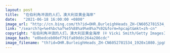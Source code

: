 ```yaml
---
layout: post
title:  "在伯利角冲浪的人们，澳大利亚黄金海岸"
date:   "2021-06-18 16:00:00 +0800"
image_url: "http://cn.bing.com/th?id=OHR.BurleighHeads_ZH-CN6052781534_1920x1080.jpg&rf=LaDigue_1920x1080.jpg&pid=hp"
link: "/search?q=%e4%bc%af%e5%88%a9%e8%a7%92&form=hpcapt&mkt=zh-cn"
copyright: "在伯利角冲浪的人们，澳大利亚黄金海岸 (© Vicki Smith/Getty Images)"
image_hash: "e0bedceb00ef791fa89ddc264a286cdc"
image_filename: "th?id=OHR.BurleighHeads_ZH-CN6052781534_1920x1080.jpg&rf=LaDigue_1920x1080.jpg&pid=hp"
---
```

